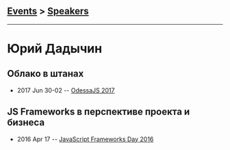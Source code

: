 ## [Events](../README.md) > [Speakers](../speakers.md)
---

# Юрий Дадычин

## Облако в штанах
- 2017 Jun 30-02 -- [OdessaJS 2017](https://www.youtube.com/watch?v=yPDyP_igH1Y)    
## JS Frameworks в перспективе проекта и бизнеса
- 2016 Apr 17 -- [JavaScript Frameworks Day 2016](https://frameworksdays.com/event/js-frameworks-day-2016/review/js-frameworks-projects-business)    
